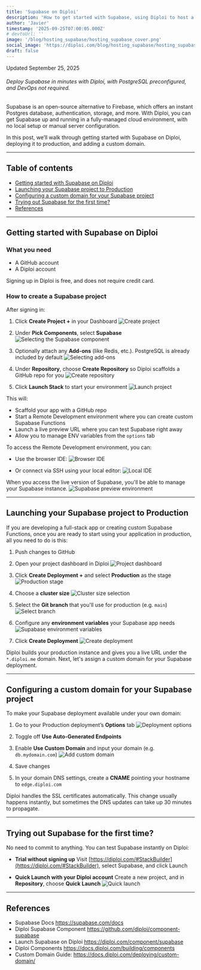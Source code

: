 ```yaml
---
title: 'Supabase on Diploi'
description: 'How to get started with Supabase, using Diploi to host a project.'
author: 'Javier'
timestamp: '2025-09-25T07:00:05.000Z'
# devtoUrl: ''
image: '/blog/hosting_supabase/hosting_supabase_cover.png'
social_image: 'https://diploi.com/blog/hosting_supabase/hosting_supabase_og.png'
draft: false
---
```


Updated <time datetime="2025-09-25T10:14:05.000Z">September 25, 2025</time>

###### Deploy Supabase in minutes with Diploi, with PostgreSQL preconfigured, and DevOps not required.

Supabase is an open-source alternative to Firebase, which offers an instant Postgres database, authentication, storage, and more. With Diploi, you can get Supabase up and running in a fully-managed cloud environment, with no local setup or manual server configuration.

In this post, we’ll walk through getting started with Supabase on Diploi, deploying it to production, and adding a custom domain.

---

## Table of contents

- [Getting started with Supabase on Diploi](#getting-started-with-supabase-on-diploi)
- [Launching your Supabase project to Production](#launching-your-supabase-project-to-production)
- [Configuring a custom domain for your Supabase project](#configuring-a-custom-domain-for-your-supabase-project)
- [Trying out Supabase for the first time?](#trying-out-supabase-for-the-first-time)
- [References](#references)

---

## Getting started with Supabase on Diploi

### What you need

- A GitHub account
- A Diploi account

Signing up in Diploi is free, and does not require credit card.

### How to create a Supabase project

After signing in:

1. Click **Create Project +** in your Dashboard
  ![Create project](../../../images/blog/create-project.png)

2. Under **Pick Components**, select **Supabase**
  ![Selecting the Supabase component](supabase-component.png)

3. Optionally attach any **Add-ons** (like Redis, etc.). PostgreSQL is already included by default
  ![Selecting add-ons](../../../images/blog/selecting-add-ons.png)

4. Under **Repository**, choose **Create Repository** so Diploi scaffolds a GitHub repo for you
  ![Create repository](../../../images/blog/creating-a-repo.png)

5. Click **Launch Stack** to start your environment
  ![Launch project](../../../images/blog/launch-project.png)

This will:

- Scaffold your app with a GitHub repo
- Start a Remote Development environment where you can create custom Supabase Functions
- Launch a live preview URL where you can test Supabase right away
- Allow you to manage ENV variables from the `options` tab

To access the Remote Development environment, you can:

- Use the browser IDE:
  ![Browser IDE](../../../images/blog/browser-ide.png)

- Or connect via SSH using your local editor:
  ![Local IDE](../../../images/blog/using-a-local-ide.png)

When you access the live version of Supabase, you'll be able to manage your Supabase instance.
![Supabase preview environment](supabase-preview.png)

---

## Launching your Supabase project to Production

If you are developing a full-stack app or creating custom Supabase Functions, once you are ready to start using your application in production, all you need to do is this:

1. Push changes to GitHub

2. Open your project dashboard in Diploi
  ![Project dashboard](supabase-project-dashboard.png)

3. Click **Create Deployment +** and select **Production** as the stage
  ![Production stage](../../../images/blog/production-stage.png)

4. Choose a **cluster size**
  ![Cluster size selection](../../../images/blog/cluster-size-selection.png)

5. Select the **Git branch** that you'll use for production (e.g. `main`)
  ![Select branch](../../../images/blog/selecting-a-branch.png)

6. Configure any **environment variables** your Supabase app needs
  ![Supabase environment variables](supabase-env-variables.png)

7. Click **Create Deployment**
  ![Create deployment](../../../images/blog/creating-deployment.png)


Diploi builds your production instance and gives you a live URL under the `*.diploi.me` domain. Next, let's assign a custom domain for your Supabase deployment.

---

## Configuring a custom domain for your Supabase project

To make your Supabase deployment available under your own domain:

1. Go to your Production deployment’s **Options** tab
  ![Deployment options](../../../images/blog/deployment-options.png)

2. Toggle off **Use Auto-Generated Endpoints**

3. Enable **Use Custom Domain** and input your domain (e.g. `db.mydomain.com`)
  ![Add custom domain](../../../images/blog/adding-a-custom-domain.png)

4. Save changes

5. In your domain DNS settings, create a **CNAME** pointing your hostname to `edge.diploi.com`

Diploi handles the SSL certificates automatically. This change usually happens instantly, but sometimes the DNS updates can take up 30 minutes to propagate.

---

## Trying out Supabase for the first time?

No need to commit to anything. You can test Supabase instantly on Diploi:

- **Trial without signing up**
  Visit [https://diploi.com/#StackBuilder](https://diploi.com/#StackBuilder), select Supabase, and click Launch

- **Quick Launch with your Diploi account**
  Create a new project, and in **Repository**, choose **Quick Launch**
  ![Quick launch](../../../images/blog/quick-launch.png)

---

## References

- Supabase Docs https://supabase.com/docs
- Diploi Supabase Component https://github.com/diploi/component-supabase
- Launch Supabase on Diploi https://diploi.com/component/supabase
- Diploi Components https://docs.diploi.com/building/components
- Custom Domain Guide: https://docs.diploi.com/deploying/custom-domain/
